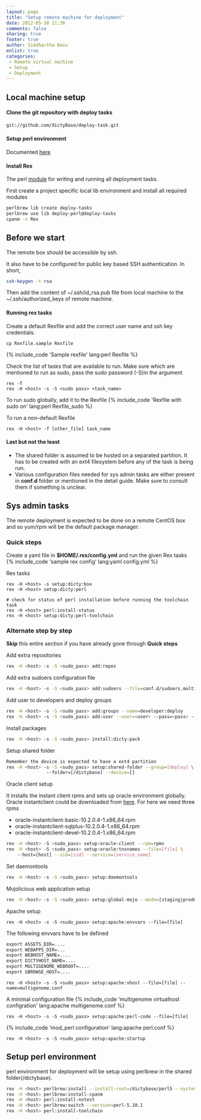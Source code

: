 ```yaml
---
layout: page
title: "Setup remote machine for deployment"
date: 2012-05-30 11:36
comments: false
sharing: true
footer: true
author: Siddhartha Basu
enlist: true
categories:
 - Remote virtual machine
 - Setup
 - Deployment
---
```



## Local machine setup
#### Clone the git repository with deploy tasks
```bash
git://github.com/dictyBase/deploy-task.git
```

#### Setup perl environment
Documented [here](/perl-setup)


#### Install Rex
The perl [module](https://metacpan.org/module/Rex) for writing and running all deployment tasks.

First create a project specific local lib environment and install all required modules
```bash
perlbrew lib create deploy-tasks
perlbrew use lib deploy-perl@deploy-tasks
cpanm -n Rex
```


## Before we start
The remote box should be accessible by ssh.

It also have to be configured for public key based SSH authentication. In short,  
```bash
ssh-keygen -t rsa
```
Then add the content of ~/.ssh/id_rsa.pub file from local machine to the ~/.ssh/authorized_keys of
remote machine.

#### Running rex tasks

Create a default Rexfile and add the correct user name and ssh key credentials.
```
cp Rexfile.sample Rexfile
```
{% include_code 'Sample rexfile' lang:perl Rexfile %}


Check the list of tasks that are available to run. Make sure which are mentioned to run
as sudo, pass the sudo password (-S)in the argument
```
rex -T
rex -H <host> -s -S <sudo pass> <task_name>
```

To run sudo globally,  add it to the Rexfile
{% include_code 'Rexfile with sudo on' lang:perl Rexfile_sudo %}

To run a non-default Rexfile
```
rex -H <host> -f [other_file] task_name
```

#### Last but not the least
* The shared folder is assumed to be hosted on a separated partition. It has to be created
with an ext4 filesystem before any of the task is being run.
* Various configuration files needed for sys admin tasks are either present in **conf.d**
  folder or mentioned in the detail guide. Make sure to consult them if something is
  unclear.


## Sys admin tasks
The remote deployment is expected to be done on a remote CentOS box and so yum/rpm will be the default package manager.

### Quick steps

Create a yaml file in **$HOME/.rex/config.yml** and run the given Rex tasks
{% include_code 'sample rex config' lang:yaml config.yml %}

Rex tasks
```
rex -H <host> -s setup:dicty:box
rex -H <host> setup:dicty:perl

# check for status of perl installation before running the toolchain task
rex -H <host> perl:install-status
rex -H <host> setup:dicty:perl-toolchain
```


### Alternate step by step
**Skip** this entire section if you have already gone through **Quick steps**

Add extra repositories
```bash 
rex -H <host> -s -S <sudo_pass> add:repos
```

Add extra sudoers configuration file
```bash
rex -H <host> -s -S <sudo_pass> add:sudoers --file=conf.d/sudoers.multigenome
```

Add user to developers and deploy groups
```bash
rex -H <host> -s -S <sudo_pass> add:groups --name=developer:deploy
rex -H <host> -s -S <sudo_pass> add:user --user=<user> --pass=<pass> --groups=developer:deploy
```


Install packages
```bash
rex -H <host> -s -S <sudo_pass> install:dicty-pack
```

Setup shared folder
```bash
Remember the device is expected to have a ext4 partition
rex -H <host> -s -S <sudo_pass> setup:shared-folder --group=[deploy] \ 
               --folder=[/dictybase] --device=[]
```


Oracle client setup 

  It installs the instant client rpms and sets up oracle environment
  globally. Oracle instantclient could be downloaded from
  [here](http://www.oracle.com/technetwork/topics/linuxx86-64soft-092277.html). For here we
  need three rpms

* oracle-instantclient-basic-10.2.0.4-1.x86_64.rpm
* oracle-instantclient-sqlplus-10.2.0.4-1.x86_64.rpm
* oracle-instantclient-devel-10.2.0.4-1.x86_64.rpm
```bash
rex -H <host> -S <sudo_pass> setup:oracle-client --rpm=rpms 
rex -H <host> -S <sudo_pass> setup:oracle:tnsnames --file=[file] \ 
    --host=[host] --sid=[sid] --service=[service_name]
```

Set daemontools
```bash
rex -H <host> -s -S <sudo_pass> setup:daemontools
```

Mojolicious web application setup
```bash
rex -H <host> -s -S <sudo_pass> setup:global-mojo --mode=[staging|production] 
```

Apache setup
```
rex -H <host> -s -S <sudo_pass> setup:apache:envvars --file=[file]
```
The following envvars have to be defined
```apache
export ASSETS_DIR=....
export WEBAPPS_DIR=...
export WEBHOST_NAME=....
export DICTYHOST_NAME=....
export MULTIGENOME_WEBROOT=....
export GBROWSE_HOST=....
```

```
rex -H <host> -s -S <sudo_pass> setup:apache:vhost --file=[file] --name=multigenome.conf
```
A minimal configuration file
{% include_code 'multigenome virtualhost configration' lang:apache multigenome.conf %}

```
rex -H <host> -s -S <sudo_pass> setup:apache:perl-code --file=[file]
```
{% include_code 'mod_perl configuration' lang:apache perl.conf %}

```
rex -H <host> -s -S <sudo_pass> setup:apache:startup
```



## Setup perl environment 
perl environment for deployment will be setup using perlbrew in the shared
folder(/dictybase).

```bash
rex -H <host> perlbrew:install --install-root=/dictybase/perl5 --system=1
rex -H <host> perlbrew:install-cpanm 
rex -H <host> perl:install-notest 
rex -H <host> perlbrew:switch --version=perl-5.10.1 
rex -H <host> perl:install-toolchain 
```
